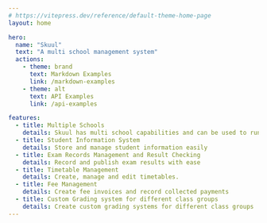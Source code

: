 ```yaml
---
# https://vitepress.dev/reference/default-theme-home-page
layout: home

hero:
  name: "Skuul"
  text: "A multi school management system"
  actions:
    - theme: brand
      text: Markdown Examples
      link: /markdown-examples
    - theme: alt
      text: API Examples
      link: /api-examples

features:
  - title: Multiple Schools
    details: Skuul has multi school capabilities and can be used to run multiple schools at once
  - title: Student Information System
    details: Store and manage student information easily
  - title: Exam Records Management and Result Checking
    details: Record and publish exam results with ease
  - title: Timetable Management
    details: Create, manage and edit timetables.
  - title: Fee Management
    details: Create fee invoices and record collected payments
  - title: Custom Grading system for different class groups
    details: Create custom grading systems for different class groups
---
```


